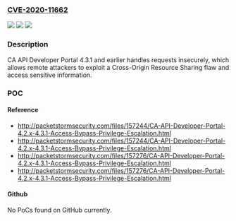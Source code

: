 ### [CVE-2020-11662](https://cve.mitre.org/cgi-bin/cvename.cgi?name=CVE-2020-11662)
![](https://img.shields.io/static/v1?label=Product&message=CA%20API%20Developer%20Portal&color=blue)
![](https://img.shields.io/static/v1?label=Version&message=n%2Fa&color=blue)
![](https://img.shields.io/static/v1?label=Vulnerability&message=CORS%20OriginHeaderScrutiny&color=brighgreen)

### Description

CA API Developer Portal 4.3.1 and earlier handles requests insecurely, which allows remote attackers to exploit a Cross-Origin Resource Sharing flaw and access sensitive information.

### POC

#### Reference
- http://packetstormsecurity.com/files/157244/CA-API-Developer-Portal-4.2.x-4.3.1-Access-Bypass-Privilege-Escalation.html
- http://packetstormsecurity.com/files/157244/CA-API-Developer-Portal-4.2.x-4.3.1-Access-Bypass-Privilege-Escalation.html
- http://packetstormsecurity.com/files/157276/CA-API-Developer-Portal-4.2.x-4.3.1-Access-Bypass-Privilege-Escalation.html
- http://packetstormsecurity.com/files/157276/CA-API-Developer-Portal-4.2.x-4.3.1-Access-Bypass-Privilege-Escalation.html

#### Github
No PoCs found on GitHub currently.

